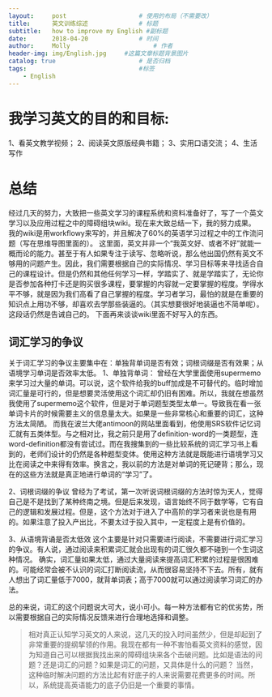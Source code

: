 ```yaml
---
layout:     post   				    # 使用的布局（不需要改）
title:      英文训练综述 				# 标题
subtitle:   how to improve my English #副标题
date:       2018-04-20 				# 时间
author:     Molly 						# 作者
header-img: img/English.jpg 	#这篇文章标题背景图片
catalog: true 						# 是否归档
tags:								#标签
    - English
---
```


# 我学习英文的目的和目标:
1、看英文教学视频；
2、阅读英文原版经典书籍；
3、实用口语交流；
4、生活写作

# 总结
经过几天的努力，大致把一些英文学习的课程系统和资料准备好了，写了一个英文学习以及应用过程之中的障碍组块wiki。现在来大致总结一下，我的努力成果。
我的wiki是用workflowy来写的，并且解决了60%的英语学习过程之中的工作流问题（写在思维导图里面的）。
这里面，英文并非一个“我英文好、或者不好”就能一概而论的能力。甚至于有人如果专注于读写、忽略听说，那么他出国仍然有英文不够用的问题产生。因此，我们需要根据自己的实际情况、学习目标等来寻找适合自己的课程设计。但是仍然和其他任何学习一样，学踏实了、就是学踏实了，无论你是否参加各种打卡还是购买很多课程，要掌握的内容就一定要掌握的程度。学得水平不够，就是因为我们高看了自己掌握的程度。学习者学习，最怕的就是在重要的知识点上用功不够，却喜欢去学那些装逼的。（其实想要很好地装逼也不简单呢）。
这段话仍然是告诫自己的。
下面再来谈谈wiki里面不好写入的东西。

## 词汇学习的争议

 关于词汇学习的争议主要集中在：单独背单词是否有效；词根词缀是否有效果；从语境学习单词是否效率太低。
1、单独背单词：
  曾经在大学里面使用supermemo来学习过大量的单词。可以说，这个软件给我的buff加成是不可替代的。临时增加词汇量是可行的，但是想要灵活使用这个词汇却仍旧有困难。所以，我就在想虽然我使用了supermemo这个软件，但是对于单词题型类型太单一。导致我在看一张单词卡片的时候需要主义的信息量太大。如果是一些非常核心和重要的词汇，这种方法太简陋。
  而我在波兰大佬antimoon的网站里面看到，他使用SRS软件记忆词汇就有五类体型。与之相对比，我之前只是用了definition-word的一类题型，连word-definition都没有尝试过。而在我搜集到的一些比较系统的词汇学习书上看到的，老师们设计的仍然是各种题型变体。使用这种方法就是既能进行语境学习又比在阅读之中来得有效率。换言之，我以前的方法是对单词的死记硬背；那么，现在的这些方法就是真正地进行单词的“学习”了。

2、词根词缀的争议
曾经为了考试，第一次听说词根词缀的方法时惊为天人，觉得自己是不是找到了某种终南之境。但是后来发现，语言始终不同于数学等，它有自己的逻辑和发展过程。但是，这个方法对于进入了中高阶的学习者来说也是有用的。如果注意了投入产出比，不要太过于投入其中，一定程度上是有价值的。

3、从语境背诵是否太低效
这个主要是针对只需要进行阅读，不需要进行词汇学习的争议。有人说，通过阅读来积累词汇就会出现有的词汇很久都不碰到一个生词这种情况。
确实，词汇量如果太低，通过大量阅读来提高词汇积累的过程是很困难的。可能经常会被不认识的词汇打断阅读流，从而很容易坚持不下去。所有，就有人想出了词汇量低于7000，就背单词表；高于7000就可以通过阅读学习词汇的办法。

总的来说，词汇的这个问题说大可大，说小可小。每一种方法都有它的优劣势，所以需要根据自己的实际情况反馈来进行合理地选择和调整。

> 相对真正认知学习英文的人来说，这几天的投入时间虽然少，但是却起到了非常重要的提纲挈领的作用。我现在都有一种不害怕看英文资料的感觉，因为知道自己可以根据我找出来的障碍组块来各个击破问题。比如是语法的问题？还是词汇的问题？如果是词汇的问题，又具体是什么的问题？
当然，这种临时解决问题的方法比起有好底子的人来说需要花费更多的时间。所以，系统提高英语能力的底子仍旧是一个重要的事情。
